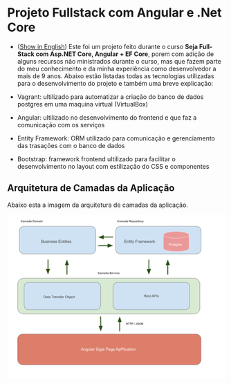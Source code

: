 # Projeto Fullstack com Angular e .Net Core 
- ([Show in English](https://github.com/jcsantosgit/cursofullstack-dotnetcore))
Este foi um projeto feito durante o curso **Seja Full-Stack com Asp.NET Core, Angular + EF Core**, porem com adição de alguns recursos não ministrados durante o curso, mas que fazem parte do meu conhecimento e da minha experiência como desenvolvedor a mais de 9 anos. Abaixo estão listadas todas as tecnologias utilizadas para o desenvolvimento do projeto e também uma breve explicação:

 - Vagrant: ultilizado para automatizar a criação do banco de dados
   postgres em uma maquina virtual (VirtualBox)
 - Angular: ultilizado no desenvolvimento do frontend e que faz a
   comunicação com os serviços
 - Entity Framework: ORM utilizado para comunicação e gerenciamento das
   trasações com o banco de dados
 - Bootstrap: framework frontend ultilizado para facilitar o
   desenvolvimento no layout com estilização do CSS e componentes

## Arquitetura de Camadas da Aplicação
Abaixo esta a imagem da arquitetura de camadas da aplicação.

![Desenho da Arquitetura de Camadas da Aplicação](https://github.com/jcsantosgit/cursofullstack-dotnetcore/blob/main/fullstackdotnet-app/src/assets/images/arquitetura-app.png)
